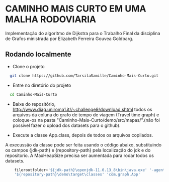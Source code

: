 
# CAMINHO MAIS CURTO EM UMA MALHA RODOVIARIA

Implementação do algoritmo de Dijkstra para o Trabalho Final da disciplina de Grafos ministrada por Elizabeth Ferreira Gouvea Goldbarg.


## Rodando localmente

- Clone o projeto

```bash
  git clone https://github.com/TarsilaSamille/Caminho-Mais-Curto.git
```

- Entre no diretório do projeto

```bash
  cd Caminho-Mais-Curto
```

- Baixe do repositório, http://www.diag.uniroma1.it//~challenge9/download.shtml todos os arquivos da coluna do grafo de tempo de viagem (Travel time graph) e coloque-os na pasta "Caminho-Mais-Curto/demo/src/mapas/".(não foi possivel fazer o upload dos datasets para o github).


- Execute a classe App.class, depois de todos os arquivos copilados. 

A execussão da classe pode ser feita usando o código abaixo, substituindo os campos {jdk-path} e {repository-path}
pela localização do jdk e do repositorio. A MaxHeapSize precisa ser aumentada para rodar todos os datasets.

```bash
    filerootfolder>'${jdk-path}\openjdk-11.0.13_8\bin\java.exe' '-agentlib:jdwp=transport=dt_socket,server=n,suspend=y,address=localhost:52688' '-Xmx6G' '-cp' 
    '${repository-path}\demo\target\classes' 'com.graph.App'
```

